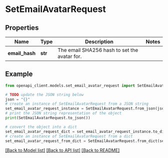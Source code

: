 # SetEmailAvatarRequest


## Properties

Name | Type | Description | Notes
------------ | ------------- | ------------- | -------------
**email_hash** | **str** | The email SHA256 hash to set the avatar for. | 

## Example

```python
from openapi_client.models.set_email_avatar_request import SetEmailAvatarRequest

# TODO update the JSON string below
json = "{}"
# create an instance of SetEmailAvatarRequest from a JSON string
set_email_avatar_request_instance = SetEmailAvatarRequest.from_json(json)
# print the JSON string representation of the object
print(SetEmailAvatarRequest.to_json())

# convert the object into a dict
set_email_avatar_request_dict = set_email_avatar_request_instance.to_dict()
# create an instance of SetEmailAvatarRequest from a dict
set_email_avatar_request_from_dict = SetEmailAvatarRequest.from_dict(set_email_avatar_request_dict)
```
[[Back to Model list]](../README.md#documentation-for-models) [[Back to API list]](../README.md#documentation-for-api-endpoints) [[Back to README]](../README.md)


